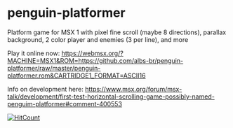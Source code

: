 # penguin-platformer
Platform game for MSX 1 with pixel fine scroll (maybe 8 directions), parallax background, 2 color player and enemies (3 per line), and more

Play it online now:
https://webmsx.org/?MACHINE=MSX1&ROM=https://github.com/albs-br/penguin-platformer/raw/master/penguin-platformer.rom&CARTRIDGE1_FORMAT=ASCII16

Info on development here:
https://www.msx.org/forum/msx-talk/development/first-test-horizontal-scrolling-game-possibly-named-penguim-platformer#comment-400553

[![HitCount](http://hits.dwyl.com/albs-br/penguin-platformer.svg)](http://hits.dwyl.com/albs-br/penguin-platformer)
